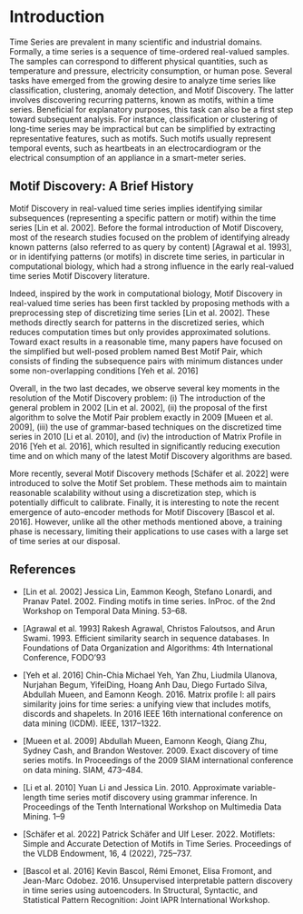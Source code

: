 # Introduction

Time Series are prevalent in many scientific and industrial domains. Formally, a time series is a sequence of time-ordered real-valued samples. The samples can correspond to different physical quantities, such as temperature and pressure, electricity consumption, or human pose. Several tasks have emerged from the growing desire to analyze time series like classification, clustering, anomaly detection, and Motif Discovery. The latter involves discovering recurring patterns, known as motifs, within a time series. Beneficial for explanatory purposes, this task can also be a first step toward subsequent analysis. For instance, classification or clustering of long-time series may be impractical but can be simplified by extracting representative features, such as motifs. Such motifs usually represent temporal events, such as heartbeats in an electrocardiogram or the electrical consumption of an appliance in a smart-meter series. 


## Motif Discovery: A Brief History

Motif Discovery in real-valued time series implies identifying similar subsequences (representing a specific pattern or motif) within the time series [Lin et al. 2002]. Before the formal introduction of Motif Discovery, most of the research studies focused on the problem of identifying already known patterns (also referred to as query by content) [Agrawal et al. 1993], or in identifying patterns (or motifs) in discrete time series, in particular in computational biology, which had a strong influence in the early real-valued time series Motif Discovery literature. 

Indeed, inspired by the work in computational biology, Motif Discovery in real-valued time series has been first tackled by proposing methods with a preprocessing step of discretizing time series [Lin et al. 2002]. 
These methods directly search for patterns in the discretized series, which reduces computation times but only provides approximated solutions. Toward exact results in a reasonable time, many papers have focused on the simplified but well-posed problem named Best Motif Pair, which consists of finding the subsequence pairs with minimum distances under some non-overlapping conditions [Yeh et al. 2016]

Overall, in the two last decades, we observe several key moments in the resolution of the Motif Discovery problem: (i) The introduction of the general problem in 2002 [Lin et al. 2002], (ii) the proposal of the first algorithm to solve the Motif Pair problem exactly in 2009 [Mueen et al. 2009], (iii) the use of grammar-based techniques on the discretized time series in 2010 [Li et al. 2010], and (iv) the introduction of Matrix Profile in 2016 [Yeh et al. 2016], which resulted in significantly reducing execution time and on which many of the latest Motif Discovery algorithms are based.

More recently, several Motif Discovery methods [Schäfer et al. 2022] were introduced to solve the Motif Set problem. These methods aim to maintain reasonable scalability without using a discretization step, which is potentially difficult to calibrate. Finally, it is interesting to note the recent emergence of auto-encoder methods for Motif Discovery [Bascol et al. 2016]. However, unlike all the other methods mentioned above, a training phase is necessary, limiting their applications to use cases with a large set of time series at our disposal.


## References

- [Lin et al. 2002] Jessica Lin, Eammon Keogh, Stefano Lonardi, and Pranav Patel. 2002. Finding motifs in time series. InProc. of the 2nd Workshop on Temporal Data Mining. 53–68.

- [Agrawal et al. 1993] Rakesh Agrawal, Christos Faloutsos, and Arun Swami. 1993. Efficient similarity search in sequence databases. In Foundations of Data Organization and Algorithms: 4th International Conference, FODO’93

- [Yeh et al. 2016] Chin-Chia Michael Yeh, Yan Zhu, Liudmila Ulanova, Nurjahan Begum, YifeiDing, Hoang Anh Dau, Diego Furtado Silva, Abdullah Mueen, and Eamonn Keogh. 2016. Matrix profile I: all pairs similarity joins for time series: a unifying view that includes motifs, discords and shapelets. In 2016 IEEE 16th international conference on data mining (ICDM). IEEE, 1317–1322.

- [Mueen et al. 2009] Abdullah Mueen, Eamonn Keogh, Qiang Zhu, Sydney Cash, and Brandon Westover. 2009. Exact discovery of time series motifs. In Proceedings of the 2009 SIAM international conference on data mining. SIAM, 473–484.

- [Li et al. 2010] Yuan Li and Jessica Lin. 2010.  Approximate variable-length time series motif discovery using grammar inference. In Proceedings of the Tenth International Workshop on Multimedia Data Mining. 1–9
- [Schäfer et al. 2022] Patrick Schäfer and Ulf Leser. 2022. Motiflets: Simple and Accurate Detection of Motifs in Time Series. Proceedings of the VLDB Endowment, 16, 4 (2022), 725–737.

- [Bascol et al. 2016] Kevin Bascol, Rémi Emonet, Elisa Fromont, and Jean-Marc Odobez. 2016.  Unsupervised interpretable pattern discovery in time series using autoencoders. In Structural, Syntactic, and Statistical Pattern Recognition: Joint IAPR International Workshop.
